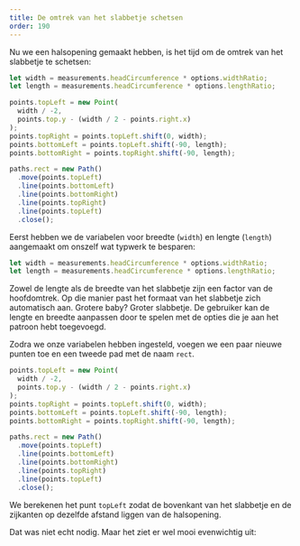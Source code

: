 ```yaml
---
title: De omtrek van het slabbetje schetsen
order: 190
---
```


Nu we een halsopening gemaakt hebben, is het tijd om de omtrek van het slabbetje te schetsen:

```js
let width = measurements.headCircumference * options.widthRatio;
let length = measurements.headCircumference * options.lengthRatio;

points.topLeft = new Point(
  width / -2,
  points.top.y - (width / 2 - points.right.x)
);
points.topRight = points.topLeft.shift(0, width);
points.bottomLeft = points.topLeft.shift(-90, length);
points.bottomRight = points.topRight.shift(-90, length);

paths.rect = new Path()
  .move(points.topLeft)
  .line(points.bottomLeft)
  .line(points.bottomRight)
  .line(points.topRight)
  .line(points.topLeft)
  .close();
```

Eerst hebben we de variabelen voor breedte (`width`) en lengte (`length`) aangemaakt om onszelf wat typwerk te besparen:

```js
let width = measurements.headCircumference * options.widthRatio;
let length = measurements.headCircumference * options.lengthRatio;
```

Zowel de lengte als de breedte van het slabbetje zijn een factor van de hoofdomtrek. Op die manier past het formaat van het slabbetje zich automatisch aan. Grotere baby? Groter slabbetje. De gebruiker kan de lengte en breedte aanpassen door te spelen met de opties die je aan het patroon hebt toegevoegd.

Zodra we onze variabelen hebben ingesteld, voegen we een paar nieuwe punten toe en een tweede pad met de naam `rect`.

```js
points.topLeft = new Point(
  width / -2,
  points.top.y - (width / 2 - points.right.x)
);
points.topRight = points.topLeft.shift(0, width);
points.bottomLeft = points.topLeft.shift(-90, length);
points.bottomRight = points.topRight.shift(-90, length);

paths.rect = new Path()
  .move(points.topLeft)
  .line(points.bottomLeft)
  .line(points.bottomRight)
  .line(points.topRight)
  .line(points.topLeft)
  .close();
```

We berekenen het punt `topLeft` zodat de bovenkant van het slabbetje en de zijkanten op dezelfde afstand liggen van de halsopening.

Dat was niet echt nodig. Maar het ziet er wel mooi evenwichtig uit:

<Example pattern="tutorial" part="step5" caption="Note how the neck opening is the same distance from the left, right, and top edge" />